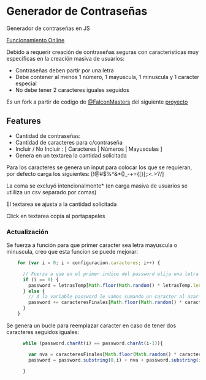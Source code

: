 # Generador de Contraseñas
Generador de contraseñas en JS

[Funcionamiento Online](https://kvtral.github.io/genPassword/)

Debido a requerir creación de contraseñas seguras con caracteristicas muy especificas
en la creación masiva de usuarios:

* Contraseñas deben partir por una letra
* Debe contener al menos 1 número, 1 mayuscula, 1 minuscula y 1 caracter especial
* No debe tener 2 caracteres iguales seguidos

Es un fork a partir de codigo de [@FalconMasters](https://github.com/falconmasters) 
del siguiente [proyecto](https://github.com/falconmasters/Generador_Passwords)


## Features

* Cantidad de contraseñas:
* Cantidad de caracteres para c/contraseña
* Incluir / No Incluir : 
[ Caracteres  |
Números |
Mayusculas ]
* Genera en un textarea la cantidad solicitada

Para los caracteres se genera un input para colocar los que se requieran, por defecto carga los siguientes: [!@#$%^&*()_-+={[}];:<.>?/] 

La coma se excluyó intencionalmente* (en carga masiva de usuarios se utiiliza un csv separado por comas)

El textarea se ajusta a la cantidad solicitada

Click en textarea copia al portapapeles


### Actualización 

Se fuerza a función para que primer caracter sea letra mayuscula o minuscula, creo que esta funcion se puede mejorar:

```javascript
    for (var i = 0; i < configuracion.caracteres; i++) {

      // Fuerza a que en el primer indice del password elija una letra minuscula o mayuscula
      if (i == 0) {
        password = letrasTemp[Math.floor(Math.random() * letrasTemp.length)];
      } else {
        // A la variable password le vamos sumando un caracter al azar por cada iteracion.
        password += caracteresFinales[Math.floor(Math.random() * caracteresFinales.length)];
      }
    }
```

Se genera un bucle para reemplazar caracter en caso de tener dos caracteres seguidos iguales:

```javascript
      while (password.charAt(i) == password.charAt(i-1)){

        var nva = caracteresFinales[Math.floor(Math.random() * caracteresFinales.length)];
        password = password.substring(0,i) + nva + password.substring(i +1);
        
      }
```
